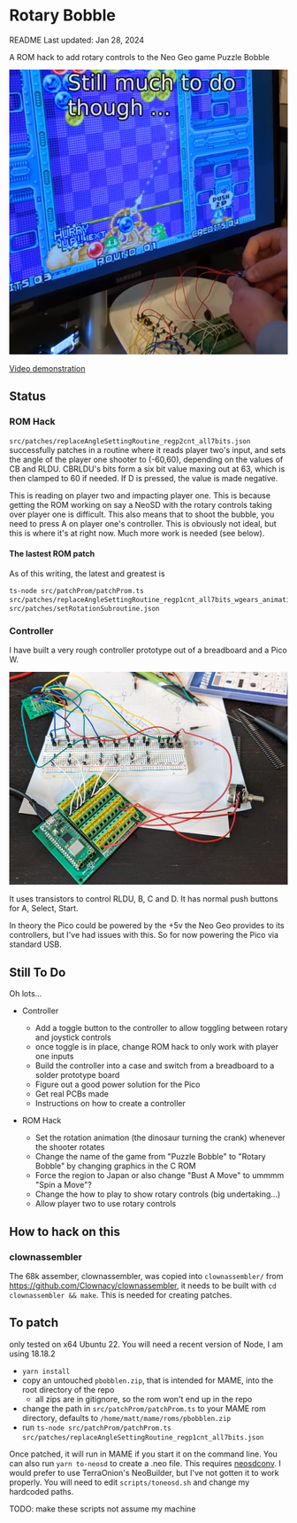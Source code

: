 # Rotary Bobble

README Last updated: Jan 28, 2024

A ROM hack to add rotary controls to the Neo Geo game Puzzle Bobble

![video demo screenshot](https://github.com/city41/rotary-bobble/blob/main/videoScreenshot.png?raw=true)

[Video demonstration](https://www.youtube.com/shorts/RZggReSwxVM)

## Status

### ROM Hack

`src/patches/replaceAngleSettingRoutine_regp2cnt_all7bits.json` successfully patches in a routine where it reads player two's input, and sets the angle of the player one shooter to (-60,60), depending on the values of CB and RLDU. CBRLDU's bits form a six bit value maxing out at 63, which is then clamped to 60 if needed. If D is pressed, the value is made negative.

This is reading on player two and impacting player one. This is because getting the ROM working on say a NeoSD with the rotary controls taking over player one is difficult. This also means that to shoot the bubble, you need to press A on player one's controller. This is obviously not ideal, but this is where it's at right now. Much more work is needed (see below).

#### The lastest ROM patch

As of this writing, the latest and greatest is

```
ts-node src/patchProm/patchProm.ts src/patches/replaceAngleSettingRoutine_regp1cnt_all7bits_wgears_animation.json src/patches/setRotationSubroutine.json
```

### Controller

I have built a very rough controller prototype out of a breadboard and a Pico W.

![controller prototype](https://github.com/city41/rotary-bobble/blob/main/controllerPrototype.jpg?raw=true)

It uses transistors to control RLDU, B, C and D. It has normal push buttons for A, Select, Start.

In theory the Pico could be powered by the +5v the Neo Geo provides to its controllers, but I've had issues with this. So for now powering the Pico via standard USB.

## Still To Do

Oh lots...

- Controller

  - Add a toggle button to the controller to allow toggling between rotary and joystick controls
  - once toggle is in place, change ROM hack to only work with player one inputs
  - Build the controller into a case and switch from a breadboard to a solder prototype board
  - Figure out a good power solution for the Pico
  - Get real PCBs made
  - Instructions on how to create a controller

- ROM Hack
  - Set the rotation animation (the dinosaur turning the crank) whenever the shooter rotates
  - Change the name of the game from "Puzzle Bobble" to "Rotary Bobble" by changing graphics in the C ROM
  - Force the region to Japan or also change "Bust A Move" to ummmm "Spin a Move"?
  - Change the how to play to show rotary controls (big undertaking...)
  - Allow player two to use rotary controls

## How to hack on this

### clownassembler

The 68k assember, clownassembler, was copied into `clownassembler/` from https://github.com/Clownacy/clownassembler,
it needs to be built with `cd clownassembler && make`. This is needed for creating patches.

## To patch

only tested on x64 Ubuntu 22. You will need a recent version of Node, I am using 18.18.2

- `yarn install`
- copy an untouched `pbobblen.zip`, that is intended for MAME, into the root directory of the repo
  - all zips are in gitignore, so the rom won't end up in the repo
- change the path in `src/patchProm/patchProm.ts` to your MAME rom directory, defaults to `/home/matt/mame/roms/pbobblen.zip`
- run `ts-node src/patchProm/patchProm.ts src/patches/replaceAngleSettingRoutine_regp1cnt_all7bits.json`

Once patched, it will run in MAME if you start it on the command line. You can also run `yarn to-neosd` to create a .neo file. This requires [neosdconv](https://github.com/city41/neosdconv). I would prefer to use TerraOnion's NeoBuilder, but I've not gotten it to work properly. You will need to edit `scripts/toneosd.sh` and change my hardcoded paths.

TODO: make these scripts not assume my machine
